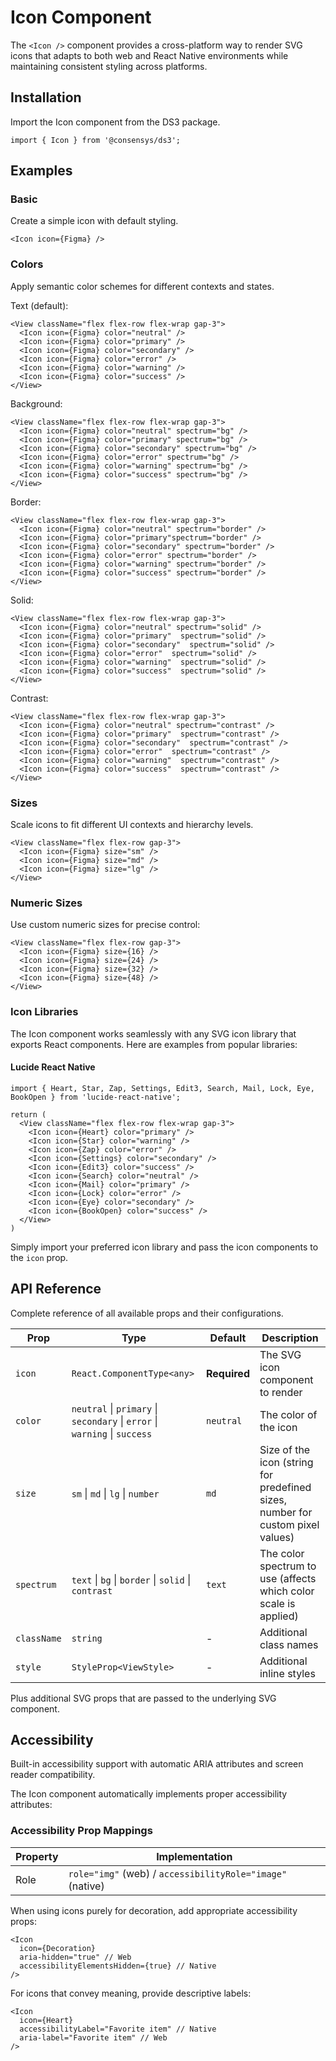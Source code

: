 # Icon Component

The `<Icon />` component provides a cross-platform way to render SVG icons that adapts to both web and React Native environments while maintaining consistent styling across platforms.

## Installation

Import the Icon component from the DS3 package.

```tsx
import { Icon } from '@consensys/ds3';
```

## Examples

### Basic

Create a simple icon with default styling.

```tsx live
<Icon icon={Figma} />
```

### Colors

Apply semantic color schemes for different contexts and states.

Text (default):

```tsx live
<View className="flex flex-row flex-wrap gap-3">
  <Icon icon={Figma} color="neutral" />
  <Icon icon={Figma} color="primary" />
  <Icon icon={Figma} color="secondary" />
  <Icon icon={Figma} color="error" />
  <Icon icon={Figma} color="warning" />
  <Icon icon={Figma} color="success" />
</View>
```

Background:

```tsx live
<View className="flex flex-row flex-wrap gap-3">
  <Icon icon={Figma} color="neutral" spectrum="bg" />
  <Icon icon={Figma} color="primary" spectrum="bg" />
  <Icon icon={Figma} color="secondary" spectrum="bg" />
  <Icon icon={Figma} color="error" spectrum="bg" />
  <Icon icon={Figma} color="warning" spectrum="bg" />
  <Icon icon={Figma} color="success" spectrum="bg" />
</View>
```

Border: 

```tsx live
<View className="flex flex-row flex-wrap gap-3">
  <Icon icon={Figma} color="neutral" spectrum="border" />
  <Icon icon={Figma} color="primary"spectrum="border" />
  <Icon icon={Figma} color="secondary" spectrum="border" />
  <Icon icon={Figma} color="error" spectrum="border" />
  <Icon icon={Figma} color="warning" spectrum="border" />
  <Icon icon={Figma} color="success" spectrum="border" />
</View>
```

Solid:

```tsx live
<View className="flex flex-row flex-wrap gap-3">
  <Icon icon={Figma} color="neutral" spectrum="solid" />
  <Icon icon={Figma} color="primary"  spectrum="solid" />
  <Icon icon={Figma} color="secondary"  spectrum="solid" />
  <Icon icon={Figma} color="error"  spectrum="solid" />
  <Icon icon={Figma} color="warning"  spectrum="solid" />
  <Icon icon={Figma} color="success"  spectrum="solid" />
</View>
```

Contrast:

```tsx live
<View className="flex flex-row flex-wrap gap-3">
  <Icon icon={Figma} color="neutral" spectrum="contrast" />
  <Icon icon={Figma} color="primary"  spectrum="contrast" />
  <Icon icon={Figma} color="secondary"  spectrum="contrast" />
  <Icon icon={Figma} color="error"  spectrum="contrast" />
  <Icon icon={Figma} color="warning"  spectrum="contrast" />
  <Icon icon={Figma} color="success"  spectrum="contrast" />
</View>
```

### Sizes

Scale icons to fit different UI contexts and hierarchy levels.

```tsx live
<View className="flex flex-row gap-3">
  <Icon icon={Figma} size="sm" />
  <Icon icon={Figma} size="md" />
  <Icon icon={Figma} size="lg" />
</View>
```

### Numeric Sizes

Use custom numeric sizes for precise control:

```tsx live
<View className="flex flex-row gap-3">
  <Icon icon={Figma} size={16} />
  <Icon icon={Figma} size={24} />
  <Icon icon={Figma} size={32} />
  <Icon icon={Figma} size={48} />
</View>
```

### Icon Libraries

The Icon component works seamlessly with any SVG icon library that exports React components. Here are examples from popular libraries:

#### Lucide React Native

```tsx live
import { Heart, Star, Zap, Settings, Edit3, Search, Mail, Lock, Eye, BookOpen } from 'lucide-react-native';

return (
  <View className="flex flex-row flex-wrap gap-3">
    <Icon icon={Heart} color="primary" />
    <Icon icon={Star} color="warning" />
    <Icon icon={Zap} color="error" />
    <Icon icon={Settings} color="secondary" />
    <Icon icon={Edit3} color="success" />
    <Icon icon={Search} color="neutral" />
    <Icon icon={Mail} color="primary" />
    <Icon icon={Lock} color="error" />
    <Icon icon={Eye} color="secondary" />
    <Icon icon={BookOpen} color="success" />
  </View>
)
```

Simply import your preferred icon library and pass the icon components to the `icon` prop.

## API Reference

Complete reference of all available props and their configurations.

| Prop | Type | Default | Description |
|------|------|---------|-------------|
| `icon` | `React.ComponentType<any>` | **Required** | The SVG icon component to render |
| `color` | `neutral` \| `primary` \| `secondary` \| `error` \| `warning` \| `success` | `neutral` | The color of the icon |
| `size` | `sm` \| `md` \| `lg` \| `number` | `md` | Size of the icon (string for predefined sizes, number for custom pixel values) |
| `spectrum` | `text` \| `bg` \| `border` \| `solid` \| `contrast` | `text` | The color spectrum to use (affects which color scale is applied) |
| `className` | `string` | - | Additional class names |
| `style` | `StyleProp<ViewStyle>` | - | Additional inline styles |

Plus additional SVG props that are passed to the underlying SVG component.

## Accessibility

Built-in accessibility support with automatic ARIA attributes and screen reader compatibility.

The Icon component automatically implements proper accessibility attributes:

### Accessibility Prop Mappings

| Property | Implementation |
|----------|----------------|
| Role | `role="img"` (web) / `accessibilityRole="image"` (native) |

When using icons purely for decoration, add appropriate accessibility props:

```tsx
<Icon 
  icon={Decoration} 
  aria-hidden="true" // Web
  accessibilityElementsHidden={true} // Native
/>
```

For icons that convey meaning, provide descriptive labels:

```tsx
<Icon 
  icon={Heart} 
  accessibilityLabel="Favorite item" // Native
  aria-label="Favorite item" // Web
/>
```